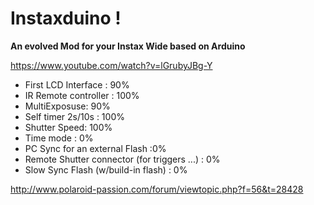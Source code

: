
# Instaxduino !

**An evolved Mod for your Instax Wide based on Arduino**

https://www.youtube.com/watch?v=lGrubyJBg-Y

- First LCD Interface : 90%
- IR Remote controller : 100%
- MultiExposuse: 90%
- Self timer 2s/10s : 100% 
- Shutter Speed: 100%
- Time mode : 0%
- PC Sync for an external Flash :0%
- Remote Shutter connector (for triggers ...) : 0%
- Slow Sync Flash (w/build-in flash) : 0%

http://www.polaroid-passion.com/forum/viewtopic.php?f=56&t=28428
